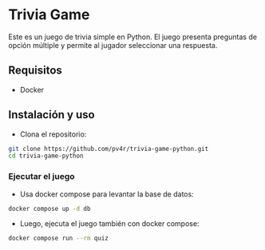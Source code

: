 # Trivia Game
Este es un juego de trivia simple en Python. El juego presenta preguntas de opción múltiple y permite al jugador seleccionar una respuesta.

## Requisitos
- Docker

## Instalación y uso
- Clona el repositorio:
```bash
git clone https://github.com/pv4r/trivia-game-python.git
cd trivia-game-python
```

### Ejecutar el juego
- Usa docker compose para levantar la base de datos:
```bash
docker compose up -d db
```
- Luego, ejecuta el juego también con docker compose:
```bash
docker compose run --rm quiz
```



